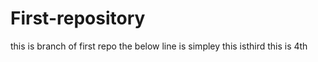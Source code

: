 # First-repository

this is branch of first repo
the below line is simpley
this isthird
this is 4th



